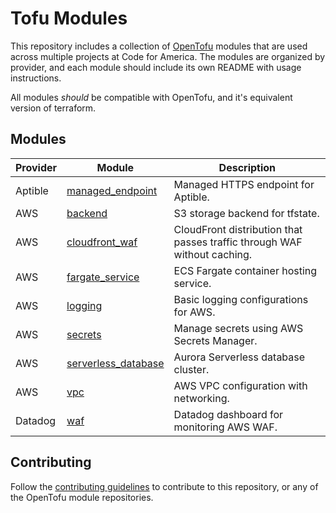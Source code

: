 # Tofu Modules

This repository includes a collection of [OpenTofu] modules that are used across
multiple projects at Code for America. The modules are organized by provider,
and each module should include its own README with usage instructions.

All modules _should_ be compatible with OpenTofu, and it's equivalent version of
terraform.

## Modules

| Provider | Module                                         | Description                                                              |
|----------|------------------------------------------------|--------------------------------------------------------------------------|
| Aptible  | [managed_endpoint][aptible-managed-endpoint]   | Managed HTTPS endpoint for Aptible.                                      |
| AWS      | [backend][aws-backend]                         | S3 storage backend for tfstate.                                          |
| AWS      | [cloudfront_waf][aws-cloudfront-waf]           | CloudFront distribution that passes traffic through WAF without caching. |
| AWS      | [fargate_service][aws-fargate_service]         | ECS Fargate container hosting service.                                   |
| AWS      | [logging][aws-logging]                         | Basic logging configurations for AWS.                                    |
| AWS      | [secrets][aws-secrets]                         | Manage secrets using AWS Secrets Manager.                                |
| AWS      | [serverless_database][aws-serverless-database] | Aurora Serverless database cluster.                                      |
| AWS      | [vpc][aws-vpc]                                 | AWS VPC configuration with networking.                                   |
| Datadog  | [waf][datadog-waf]                             | Datadog dashboard for monitoring AWS WAF.                                |

## Contributing

Follow the [contributing guidelines][contributing] to contribute to this
repository, or any of the OpenTofu module repositories.

[aptible-managed-endpoint]: https://github.com/codeforamerica/tofu-modules-aws-cloudfront-waf
[aws-backend]: https://github.com/codeforamerica/tofu-modules-aws-backend
[aws-cloudfront-waf]: https://github.com/codeforamerica/tofu-modules-aws-cloudfront-waf
[aws-fargate_service]: https://github.com/codeforamerica/tofu-modules-aws-fargate-service
[aws-logging]: https://github.com/codeforamerica/tofu-modules-aws-logging
[aws-secrets]: https://github.com/codeforamerica/tofu-modules-aws-secrets
[aws-serverless-database]: https://github.com/codeforamerica/tofu-modules-aws-serverless-database
[aws-vpc]: ./aws/vpc/README.md
[contributing]: CONTRIBUTING.md
[datadog-waf]: https://github.com/codeforamerica/tofu-modules-datadog-waf
[opentofu]: https://opentofu.org/
[terraform]: https://www.terraform.io/
